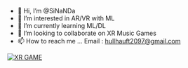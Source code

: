 - 👋 Hi, I’m @SiNaNDa
- 👀 I’m interested in AR/VR with ML
- 🌱 I’m currently learning ML/DL
- 💞️ I’m looking to collaborate on XR Music Games
- 📫 How to reach me ... Email : hullhauft2097@gmail.com

<!---
SiNaNDa-Artist/SiNaNDa-Artist is a ✨ special ✨ repository because its `README.md` (this file) appears on your GitHub profile.
You can click the Preview link to take a look at your changes.
--->
[![XR GAME](https://img.youtube.com/vi/vB9kbCt25cY/0.jpg)](https://www.youtube.com/watch?v=vB9kbCt25cY)
